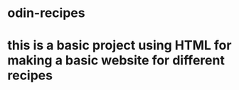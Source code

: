 # odin-recipes
# this is a basic project using HTML for making a basic website for different recipes
